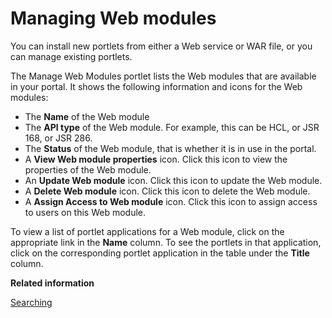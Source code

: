 # Managing Web modules

You can install new portlets from either a Web service or WAR file, or you can manage existing portlets.

The Manage Web Modules portlet lists the Web modules that are available in your portal. It shows the following information and icons for the Web modules:

-   The **Name** of the Web module
-   The **API type** of the Web module. For example, this can be HCL, or JSR 168, or JSR 286.
-   The **Status** of the Web module, that is whether it is in use in the portal.
-   A **View Web module properties** icon. Click this icon to view the properties of the Web module.
-   An **Update Web module** icon. Click this icon to update the Web module.
-   A **Delete Web module** icon. Click this icon to delete the Web module.
-   A **Assign Access to Web module** icon. Click this icon to assign access to users on this Web module.

To view a list of portlet applications for a Web module, click on the appropriate link in the **Name** column. To see the portlets in that application, click on the corresponding portlet application in the table under the **Title** column.

**Related information**  


[Searching](../panel_help/h_search_admin_portlets.md)

